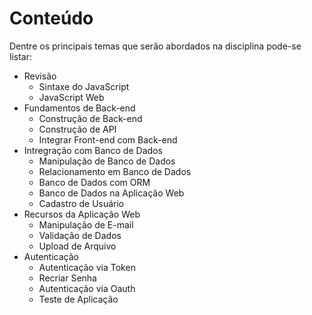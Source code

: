 # Conteúdo

Dentre os principais temas que serão abordados na disciplina pode-se listar:

- Revisão
  - Sintaxe do JavaScript
  - JavaScript Web
- Fundamentos de Back-end
  - Construção de Back-end
  - Construção de API
  - Integrar Front-end com Back-end
- Intregração com Banco de Dados
  - Manipulação de Banco de Dados
  - Relacionamento em Banco de Dados
  - Banco de Dados com ORM
  - Banco de Dados na Aplicação Web
  - Cadastro de Usuário
- Recursos da Aplicação Web
  - Manipulação de E-mail
  - Validação de Dados
  - Upload de Arquivo
- Autenticação
  - Autenticação via Token
  - Recriar Senha
  - Autenticação via Oauth
  - Teste de Aplicação
